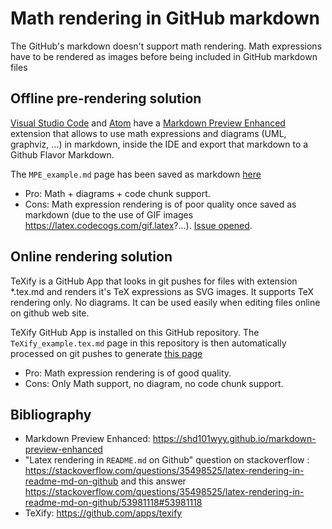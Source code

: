 # Math rendering in GitHub markdown

The GitHub's markdown doesn't support math rendering.
Math expressions have to be rendered as images before being included in GitHub markdown files

## Offline pre-rendering solution

[Visual Studio Code](https://code.visualstudio.com) and [Atom](https://atom.io) have a [Markdown Preview Enhanced](https://shd101wyy.github.io/markdown-preview-enhanced) extension that allows to use math expressions and diagrams (UML, graphviz, ...) in markdown, inside the IDE and export that markdown to a Github Flavor Markdown.

The `MPE_example.md` page has been saved as markdown [here](MPE_example_.md)

* Pro: Math + diagrams + code chunk support.
* Cons: Math expression rendering is of poor quality once saved as markdown (due to the use of GIF images https://latex.codecogs.com/gif.latex?...). [Issue opened](https://github.com/shd101wyy/vscode-markdown-preview-enhanced/issues/189).

## Online rendering solution

TeXify is a GitHub App that looks in git pushes for files with extension *.tex.md and renders it's TeX expressions as SVG images.
It supports TeX rendering only. No diagrams. It can be used easily when editing files online on github web site.

TeXify GitHub App is installed on this GitHub repository.
The `TeXify_example.tex.md` page in this repository is then automatically processed on git pushes to generate [this page](TeXify_example.md)

* Pro: Math expression rendering is of good quality.
* Cons: Only Math support, no diagram, no code chunk support.

## Bibliography

- Markdown Preview Enhanced: https://shd101wyy.github.io/markdown-preview-enhanced
- "Latex rendering in `README.md` on Github" question on stackoverflow :  https://stackoverflow.com/questions/35498525/latex-rendering-in-readme-md-on-github and this answer https://stackoverflow.com/questions/35498525/latex-rendering-in-readme-md-on-github/53981118#53981118
- TeXify: https://github.com/apps/texify

